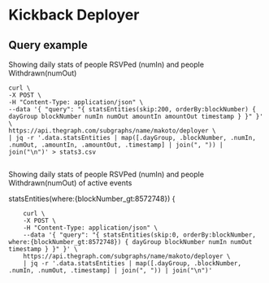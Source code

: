 # Kickback Deployer

## Query example

Showing daily stats of people RSVPed (numIn) and people Withdrawn(numOut)

```
curl \
-X POST \
-H "Content-Type: application/json" \
--data '{ "query": "{ statsEntities(skip:200, orderBy:blockNumber) { dayGroup blockNumber numIn numOut amountIn amountOut timestamp } }" }' \
https://api.thegraph.com/subgraphs/name/makoto/deployer \
| jq -r '.data.statsEntities | map([.dayGroup, .blockNumber, .numIn, .numOut, .amountIn, .amountOut, .timestamp] | join(", ")) | join("\n")' > stats3.csv
     
```

Showing daily stats of people RSVPed (numIn) and people Withdrawn(numOut) of active events

  statsEntities(where:{blockNumber_gt:8572748}) {


```
    curl \
    -X POST \
    -H "Content-Type: application/json" \
    --data '{ "query": "{ statsEntities(skip:0, orderBy:blockNumber, where:{blockNumber_gt:8572748}) { dayGroup blockNumber numIn numOut timestamp } }" }' \
    https://api.thegraph.com/subgraphs/name/makoto/deployer \
    | jq -r '.data.statsEntities | map([.dayGroup, .blockNumber, .numIn, .numOut, .timestamp] | join(", ")) | join("\n")'
```